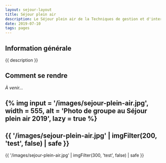 ```yaml
---
layout: sejour-layout
title: Séjour plein air
description: Le Séjour plein air de la Techniques de gestion et d'intervention en loisir du Cégep de Saint-Laurent.
date: 2019-07-10
tags: pages
---
```

## Information générale
{{ description }}
## Comment se rendre
*À venir...*

{% img 
input = '/images/sejour-plein-air.jpg',
width = 555,
alt = 'Photo de groupe au Séjour plein air 2019',
lazy = true
%}
---
{{ '/images/sejour-plein-air.jpg' | imgFilter(200, 'test', false) | safe }}
---
{{ '/images/sejour-plein-air.jpg' | imgFilter(300, 'test', false) | safe }}